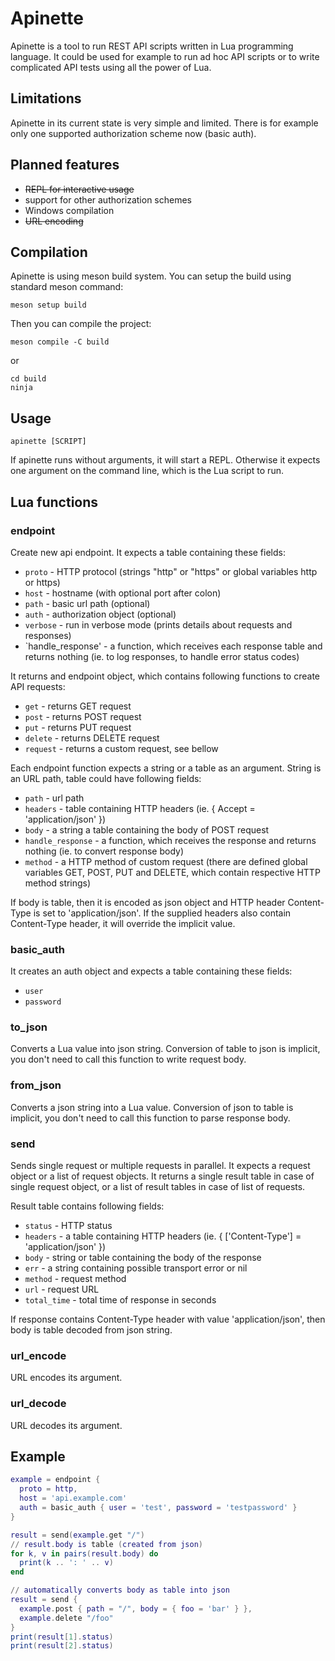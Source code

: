 # Apinette

Apinette is a tool to run REST API scripts written in Lua programming language.
It could be used for example to run ad hoc API scripts or to write complicated API tests using all the power of Lua.

## Limitations

Apinette in its current state is very simple and limited.
There is for example only one supported authorization scheme now (basic auth).

## Planned features

- ~~REPL for interactive usage~~
- support for other authorization schemes
- Windows compilation
- ~~URL encoding~~

## Compilation

Apinette is using meson build system.
You can setup the build using standard meson command:

```
meson setup build
```

Then you can compile the project:

```
meson compile -C build
```

or

```
cd build
ninja
```

## Usage

```
apinette [SCRIPT]
```

If apinette runs without arguments, it will start a REPL.
Otherwise it expects one argument on the command line, which is the Lua script to run.

## Lua functions

### endpoint

Create new api endpoint. It expects a table containing these fields:
- `proto` - HTTP protocol (strings "http" or "https" or global variables http or https)
- `host` - hostname (with optional port after colon)
- `path` - basic url path (optional)
- `auth` - authorization object (optional)
- `verbose` - run in verbose mode (prints details about requests and responses)
- `handle_response' - a function, which receives each response table and returns nothing
                      (ie. to log responses, to handle error status codes)

It returns and endpoint object, which contains following functions to create API requests:
- `get` - returns GET request
- `post` - returns POST request
- `put` - returns PUT request
- `delete` - returns DELETE request
- `request` - returns a custom request, see bellow

Each endpoint function expects a string or a table as an argument.
String is an URL path, table could have following fields:
- `path` - url path
- `headers` - table containing HTTP headers (ie. { Accept = 'application/json' })
- `body` - a string a table containing the body of POST request
- `handle_response` - a function, which receives the response and returns nothing
                      (ie. to convert response body)
- `method` - a HTTP method of custom request (there are defined global variables
             GET, POST, PUT and DELETE, which contain respective HTTP method strings)

If body is table, then it is encoded as json object and HTTP header Content-Type
is set to 'application/json'. If the supplied headers also contain Content-Type header,
it will override the implicit value.

### basic_auth

It creates an auth object and expects a table containing these fields:
- `user`
- `password`

### to_json

Converts a Lua value into json string.
Conversion of table to json is implicit, you don't need to call this function
to write request body.

### from_json

Converts a json string into a Lua value.
Conversion of json to table is implicit, you don't need to call this function
to parse response body.

### send

Sends single request or multiple requests in parallel.
It expects a request object or a list of request objects.
It returns a single result table in case of single request object, or a list of result tables in case of list of requests.

Result table contains following fields:
- `status` - HTTP status
- `headers` - a table containing HTTP headers (ie. { ['Content-Type'] = 'application/json' })
- `body` - string or table containing the body of the response
- `err` - a string containing possible transport error or nil
- `method` - request method
- `url` - request URL
- `total_time` - total time of response in seconds

If response contains Content-Type header with value 'application/json', then body
is table decoded from json string.

### url_encode

URL encodes its argument.

### url_decode

URL decodes its argument.

## Example

```lua
example = endpoint {
  proto = http,
  host = 'api.example.com'
  auth = basic_auth { user = 'test', password = 'testpassword' }
}

result = send(example.get "/")
// result.body is table (created from json)
for k, v in pairs(result.body) do
  print(k .. ': ' .. v)
end

// automatically converts body as table into json
result = send {
  example.post { path = "/", body = { foo = 'bar' } },
  example.delete "/foo"
}
print(result[1].status)
print(result[2].status)
```
